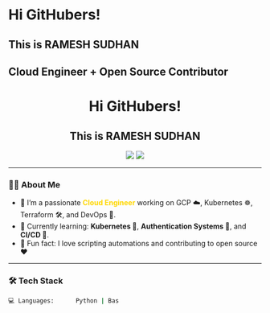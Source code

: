 # Hi GitHubers!

## This is RAMESH SUDHAN

## Cloud Engineer + Open Source Contributor

<h1 align="center"> Hi GitHubers! </h1>

<h2 align="center"> This is <span style="color:rgb;">RAMESH SUDHAN</span></h2>

<p align="center">
  <img src="https://img.shields.io/badge/Cloud%20Engineer-%2300C7B7.svg?style=for-the-badge&logo=cloud&logoColor=white" />
  <img src="https://img.shields.io/badge/Open%20Source%20Contributor-%239900ff.svg?style=for-the-badge&logo=github&logoColor=white" />
</p>

---

### 👨‍💻 About Me
- 💼 I’m a passionate <span style="color:#FFD700;"><b>Cloud Engineer</b></span> working on GCP ☁️, Kubernetes ☸️, Terraform 🛠️, and DevOps 🔧.
- 🌱 Currently learning: <b>Kubernetes 🐳</b>, <b>Authentication Systems 🔐</b>, and <b>CI/CD 🚀</b>.
- 🧠 Fun fact: I love scripting automations and contributing to open source ❤️

---

### 🛠️ Tech Stack

```bash
💻 Languages:      Python | Bas
